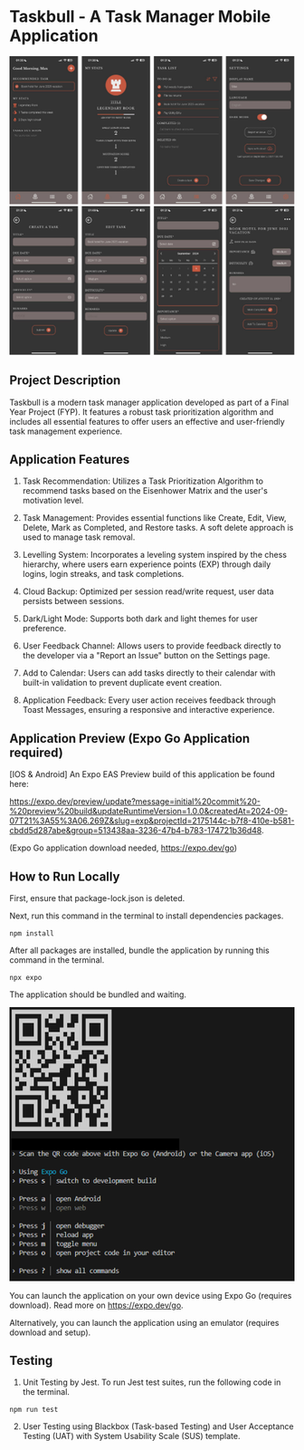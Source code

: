 # Taskbull - A Task Manager Mobile Application
![Interface Snapshots](./assets/interface_dark_1.png)
![Interface Snapshots](./assets/interface_dark_2.png)


## Project Description
Taskbull is a modern task manager application developed as part of a Final Year Project (FYP). It features a robust task prioritization algorithm and includes all essential features to offer users an effective and user-friendly task management experience.


## Application Features
1. Task Recommendation: Utilizes a Task Prioritization Algorithm to recommend tasks based on the Eisenhower Matrix and the user's motivation level.

2. Task Management: Provides essential functions like Create, Edit, View, Delete, Mark as Completed, and Restore tasks. A soft delete approach is used to manage task removal.

3. Levelling System: Incorporates a leveling system inspired by the chess hierarchy, where users earn experience points (EXP) through daily logins, login streaks, and task completions.

4. Cloud Backup: Optimized per session read/write request, user data persists between sessions.

5. Dark/Light Mode: Supports both dark and light themes for user preference.

6. User Feedback Channel: Allows users to provide feedback directly to the developer via a "Report an Issue" button on the Settings page.

7. Add to Calendar: Users can add tasks directly to their calendar with built-in validation to prevent duplicate event creation.

8. Application Feedback: Every user action receives feedback through Toast Messages, ensuring a responsive and interactive experience.


## Application Preview (Expo Go Application required)
[IOS & Android] An Expo EAS Preview build of this application be found here:

https://expo.dev/preview/update?message=initial%20commit%20-%20preview%20build&updateRuntimeVersion=1.0.0&createdAt=2024-09-07T21%3A55%3A06.269Z&slug=exp&projectId=2175144c-b7f8-410e-b581-cbdd5d287abe&group=513438aa-3236-47b4-b783-174721b36d48. 

(Expo Go application download needed, https://expo.dev/go)


## How to Run Locally
First, ensure that package-lock.json is deleted.

Next, run this command in the terminal to install dependencies packages.
```
npm install
```
After all packages are installed, bundle the application by running this command in the terminal.
```
npx expo
```
The application should be bundled and waiting.

![QR code](./assets/sample_run.png)

You can launch the application on your own device using Expo Go (requires download). Read more on https://expo.dev/go.

Alternatively, you can launch the application using an emulator (requires download and setup).


## Testing
1. Unit Testing by Jest. To run Jest test suites, run the following code in the terminal.

```
npm run test
```

2. User Testing using Blackbox (Task-based Testing) and User Acceptance Testing (UAT) with System Usability Scale (SUS) template.
